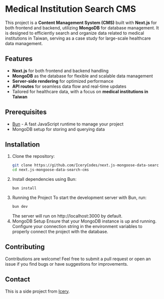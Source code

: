 # Medical Institution Search CMS

This project is a **Content Management System (CMS)** built with **Next.js** for both frontend and backend, utilizing **MongoDB** for database management. It is designed to efficiently search and organize data related to medical institutions in Taiwan, serving as a case study for large-scale healthcare data management.

## Features

- **Next.js** for both frontend and backend handling
- **MongoDB** as the database for flexible and scalable data management
- **Server-side rendering** for optimized performance
- **API routes** for seamless data flow and real-time updates
- Tailored for healthcare data, with a focus on **medical institutions in Taiwan**

## Prerequisites

- [Bun](https://bun.sh/) - A fast JavaScript runtime to manage your project
- MongoDB setup for storing and querying data

## Installation

1. Clone the repository:
   ```bash
   git clone https://github.com/IceryCodes/next.js-mongoose-data-search-cms.git
   cd next.js-mongoose-data-search-cms
2. Install dependencies using Bun:
   ```bash
   bun install
3. Running the Project
   To start the development server with Bun, run:
   ```bash
   bun dev
   ```
   The server will run on http://localhost:3000 by default.
4. MongoDB Setup
   Ensure that your MongoDB instance is up and running. Configure your connection string in the environment variables to properly connect the project with the database.

## Contributing
Contributions are welcome! Feel free to submit a pull request or open an issue if you find bugs or have suggestions for improvements.

## Contact
This is a side project from [Icery](https://www.Icery.tw).